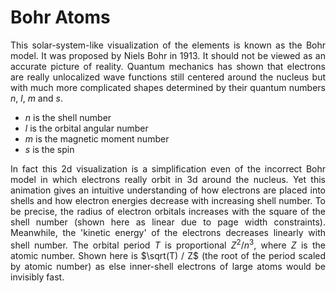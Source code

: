 # Bohr Atoms

<main>

This solar-system-like visualization of the elements is known as the Bohr model. It was proposed by Niels Bohr in 1913. It should not be viewed as an accurate picture of reality. Quantum mechanics has shown that electrons are really unlocalized wave functions still centered around the nucleus but with much more complicated shapes determined by their quantum numbers $n$, $l$, $m$ and $s$.

- $n$ is the shell number
- $l$ is the orbital angular number
- $m$ is the magnetic moment number
- $s$ is the spin

In fact this 2d visualization is a simplification even of the incorrect Bohr model in which electrons really orbit in 3d around the nucleus. Yet this animation gives an intuitive understanding of how electrons are placed into shells and how electron energies decrease with increasing shell number. To be precise, the radius of electron orbitals increases with the square of the shell number (shown here as linear due to page width constraints). Meanwhile, the 'kinetic energy' of the electrons decreases linearly with shell number. The orbital period $T$ is proportional $Z^2 / n^3$, where $Z$ is the atomic number. Shown here is $\sqrt(T) / Z$ (the root of the period scaled by atomic number) as else inner-shell electrons of large atoms would be invisibly fast.

</main>

<style>
  p {
    text-align: justify;
  }
</style>
